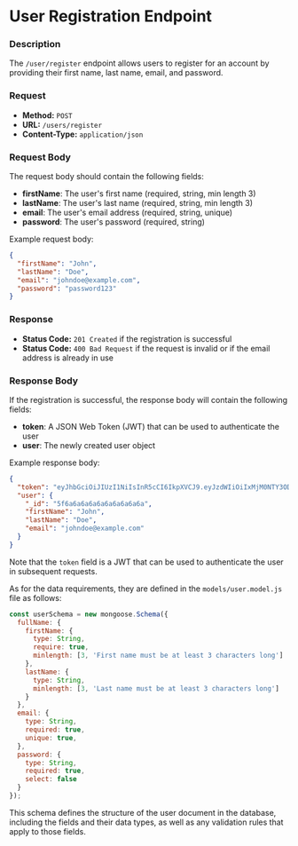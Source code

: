 **User Registration Endpoint**
==========================

### Description

The `/user/register` endpoint allows users to register for an account by providing their first name, last name, email, and password.

### Request

* **Method:** `POST`
* **URL:** `/users/register`
* **Content-Type:** `application/json`

### Request Body

The request body should contain the following fields:

* **firstName**: The user's first name (required, string, min length 3)
* **lastName**: The user's last name (required, string, min length 3)
* **email**: The user's email address (required, string, unique)
* **password**: The user's password (required, string)

Example request body:
```json
{
  "firstName": "John",
  "lastName": "Doe",
  "email": "johndoe@example.com",
  "password": "password123"
}
```
### Response

* **Status Code:** `201 Created` if the registration is successful
* **Status Code:** `400 Bad Request` if the request is invalid or if the email address is already in use

### Response Body

If the registration is successful, the response body will contain the following fields:

* **token**: A JSON Web Token (JWT) that can be used to authenticate the user
* **user**: The newly created user object

Example response body:
```json
{
  "token": "eyJhbGciOiJIUzI1NiIsInR5cCI6IkpXVCJ9.eyJzdWIiOiIxMjM0NTY3ODkwIiwibmFtZSI6IkpvaGFuIEdghjfgfkjhfcyujhgmNvbSIsImlhdCI6MTUxNjIzOTAyMn0.YIE6r1gQ1OZzQxQ6hjkgLg",
  "user": {
    "_id": "5f6a6a6a6a6a6a6a6a6a6a",
    "firstName": "John",
    "lastName": "Doe",
    "email": "johndoe@example.com"
  }
}
```
Note that the `token` field is a JWT that can be used to authenticate the user in subsequent requests.

As for the data requirements, they are defined in the `models/user.model.js` file as follows:
```javascript
const userSchema = new mongoose.Schema({
  fullName: {
    firstName: {
      type: String,
      require: true,
      minlength: [3, 'First name must be at least 3 characters long']
    },
    lastName: {
      type: String,
      minlength: [3, 'Last name must be at least 3 characters long']
    }
  },
  email: {
    type: String,
    required: true,
    unique: true,
  },
  password: {
    type: String,
    required: true,
    select: false
  }
});
```
This schema defines the structure of the user document in the database, including the fields and their data types, as well as any validation rules that apply to those fields.